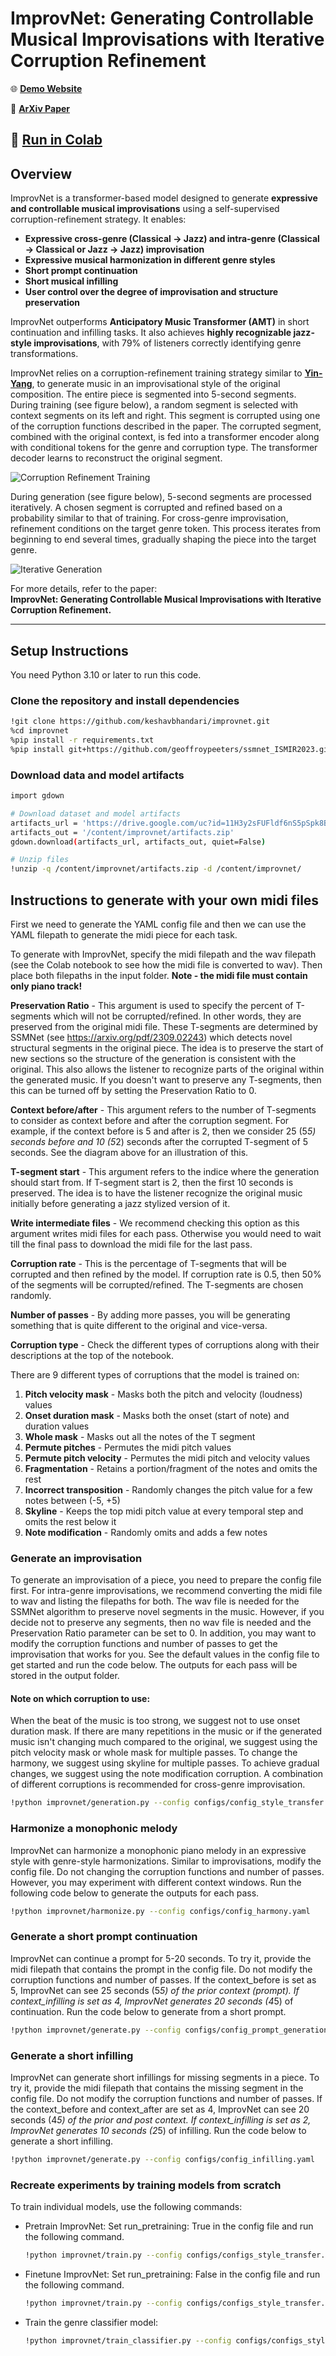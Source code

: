 # ImprovNet: Generating Controllable Musical Improvisations with Iterative Corruption Refinement

🌐 [**Demo Website**](https://keshavbhandari.github.io/portfolio/improvnet.html)

📄 [**ArXiv Paper**](https://arxiv.org/abs/your-paper-id) 

🚀 [**Run in Colab**](https://colab.research.google.com/drive/1wywPizbCJOJoODzogEXY59wyBalw6Hay?usp=sharing)  
---

## Overview

ImprovNet is a transformer-based model designed to generate **expressive and controllable musical improvisations** using a self-supervised corruption-refinement strategy. It enables:

- **Expressive cross-genre (Classical -> Jazz) and intra-genre (Classical -> Classical or Jazz -> Jazz) improvisation**  
- **Expressive musical harmonization in different genre styles**  
- **Short prompt continuation**  
- **Short musical infilling**
- **User control over the degree of improvisation and structure preservation**  

ImprovNet outperforms **Anticipatory Music Transformer (AMT)** in short continuation and infilling tasks. It also achieves **highly recognizable jazz-style improvisations**, with 79% of listeners correctly identifying genre transformations.  

ImprovNet relies on a corruption-refinement training strategy similar to [**Yin-Yang**](https://github.com/keshavbhandari/yinyang), to generate music in an improvisational style of the original composition. The entire piece is segmented into 5-second segments. During training (see figure below), a random segment is selected with context segments on its left and right. This segment is corrupted using one of the corruption functions described in the paper. The corrupted segment, combined with the original context, is fed into a transformer encoder along with conditional tokens for the genre and corruption type. The transformer decoder learns to reconstruct the original segment.

![Corruption Refinement Training](assets/trainingphase.png)

During generation (see figure below), 5-second segments are processed iteratively. A chosen segment is corrupted and refined based on a probability similar to that of training. For cross-genre improvisation, refinement conditions on the target genre token. This process iterates from beginning to end several times, gradually shaping the piece into the target genre.

![Iterative Generation](assets/generationphase.png)

For more details, refer to the paper:  
**ImprovNet: Generating Controllable Musical Improvisations with Iterative Corruption Refinement.**  

---

## Setup Instructions
You need Python 3.10 or later to run this code.

### Clone the repository and install dependencies
```bash
!git clone https://github.com/keshavbhandari/improvnet.git
%cd improvnet
%pip install -r requirements.txt
%pip install git+https://github.com/geoffroypeeters/ssmnet_ISMIR2023.git
```

### Download data and model artifacts
```bash
import gdown

# Download dataset and model artifacts
artifacts_url = 'https://drive.google.com/uc?id=11H3y2sFUFldf6nS5pSpk8B-bIDHtFH4K'
artifacts_out = '/content/improvnet/artifacts.zip'
gdown.download(artifacts_url, artifacts_out, quiet=False)

# Unzip files
!unzip -q /content/improvnet/artifacts.zip -d /content/improvnet/
```

## Instructions to generate with your own midi files
First we need to generate the YAML config file and then we can use the YAML filepath to generate the midi piece for each task.

To generate with ImprovNet, specify the midi filepath and the wav filepath (see the Colab notebook to see how the midi file is converted to wav). Then place both filepaths in the input folder. **Note - the midi file must contain only piano track!**

**Preservation Ratio** - This argument is used to specify the percent of T-segments which will not be corrupted/refined. In other words, they are preserved from the original midi file. These T-segments are determined by SSMNet (see https://arxiv.org/pdf/2309.02243) which detects novel structural segments in the original piece. The idea is to preserve the start of new sections so the structure of the generation is consistent with the original. This also allows the listener to recognize parts of the original within the generated music. If you doesn't want to preserve any T-segments, then this can be turned off by setting the Preservation Ratio to 0.

**Context before/after** - This argument refers to the number of T-segments to consider as context before and after the corruption segment. For example, if the context before is 5 and after is 2, then we consider 25 (5*5) seconds before and 10 (5*2) seconds after the corrupted T-segment of 5 seconds. See the diagram above for an illustration of this.

**T-segment start** - This argument refers to the indice where the generation should start from. If T-segment start is 2, then the first 10 seconds is preserved. The idea is to have the listener recognize the original music initially before generating a jazz stylized version of it.

**Write intermediate files** - We recommend checking this option as this argument writes midi files for each pass. Otherwise you would need to wait till the final pass to download the midi file for the last pass.

**Corruption rate** - This is the percentage of T-segments that will be corrupted and then refined by the model. If corruption rate is 0.5, then 50% of the segments will be corrupted/refined. The T-segments are chosen randomly.

**Number of passes** - By adding more passes, you will be generating something that is quite different to the original and vice-versa.

**Corruption type** - Check the different types of corruptions along with their descriptions at the top of the notebook.


There are 9 different types of corruptions that the model is trained on:

1. **Pitch velocity mask** - Masks both the pitch and velocity (loudness) values
2. **Onset duration mask** - Masks both the onset (start of note) and duration values
3. **Whole mask** - Masks out all the notes of the T segment
4. **Permute pitches** - Permutes the midi pitch values
5. **Permute pitch velocity** - Permutes the midi pitch and velocity values
6. **Fragmentation** - Retains a portion/fragment of the notes and omits the rest
7. **Incorrect transposition** - Randomly changes the pitch value for a few notes between (-5, +5)
8. **Skyline** - Keeps the top midi pitch value at every temporal step and omits the rest below it
9. **Note modification** - Randomly omits and adds a few notes


### Generate an improvisation
To generate an improvisation of a piece, you need to prepare the config file first. For intra-genre improvisations, we recommend converting the midi file to wav and listing the filepaths for both. The wav file is needed for the SSMNet algorithm to preserve novel segments in the music. However, if you decide not to preserve any segments, then no wav file is needed and the Preservation Ratio parameter can be set to 0. In addition, you may want to modify the corruption functions and number of passes to get the improvisation that works for you. See the default values in the config file to get started and run the code below. The outputs for each pass will be stored in the output folder.

#### Note on which corruption to use:
When the beat of the music is too strong, we suggest not to use onset duration mask. If there are many repetitions in the music or if the generated music isn't changing much compared to the original, we suggest using the pitch velocity mask or whole mask for multiple passes. To change the harmony, we suggest using skyline for multiple passes. To achieve gradual changes, we suggest using the note modification corruption. A combination of different corruptions is recommended for cross-genre improvisation.

```bash
!python improvnet/generation.py --config configs/config_style_transfer.yaml
```

### Harmonize a monophonic melody
ImprovNet can harmonize a monophonic piano melody in an expressive style with genre-style harmonizations. Similar to improvisations, modify the config file. Do not changing the corruption functions and number of passes. However, you may experiment with different context windows. Run the following code below to generate the outputs for each pass.

```bash
!python improvnet/harmonize.py --config configs/config_harmony.yaml
```

### Generate a short prompt continuation
ImprovNet can continue a prompt for 5-20 seconds. To try it, provide the midi filepath that contains the prompt in the config file. Do not modify the corruption functions and number of passes. If the context_before is set as 5, ImprovNet can see 25 seconds (5*5) of the prior context (prompt). If context_infilling is set as 4, ImprovNet generates 20 seconds (4*5) of continuation. Run the code below to generate from a short prompt.

```bash
!python improvnet/generate.py --config configs/config_prompt_generation.yaml
```

### Generate a short infilling
ImprovNet can generate short infillings for missing segments in a piece. To try it, provide the midi filepath that contains the missing segment in the config file. Do not modify the corruption functions and number of passes. If the context_before and context_after are set as 4, ImprovNet can see 20 seconds (4*5) of the prior and post context. If context_infilling is set as 2, ImprovNet generates 10 seconds (2*5) of infilling. Run the code below to generate a short infilling.

```bash
!python improvnet/generate.py --config configs/config_infilling.yaml
```

### Recreate experiments by training models from scratch
To train individual models, use the following commands:

- Pretrain ImprovNet:
  Set run_pretraining: True in the config file and run the following command.
  ```bash
  !python improvnet/train.py --config configs/configs_style_transfer.yaml
  ```
- Finetune ImprovNet:
  Set run_pretraining: False in the config file and run the following command.
  ```bash
  !python improvnet/train.py --config configs/configs_style_transfer.yaml
  ```
- Train the genre classifier model:
  ```bash
  !python improvnet/train_classifier.py --config configs/configs_style_transfer.yaml
  ```

<!-- ## Citation

If you use this repository in your work, please cite:

```plaintext
@article{bhandari2025improvnet,
  author    = {Bhandari, Keshav and Chang, S. and Lu, T. and Enus, F. R. and Bradshaw, L. and Herremans, D. and Colton, S.},
  title     = {ImprovNet: Generating Controllable Musical Improvisations with Iterative Corruption Refinement},
  journal   = {arXiv preprint},
  year      = {2025},
  archivePrefix = {arXiv},
  eprint    = {2501.XXXXX}, % Replace with actual arXiv identifier
  primaryClass = {cs.SD} % Adjust field if necessary (e.g., cs.AI, cs.LG)
} -->
